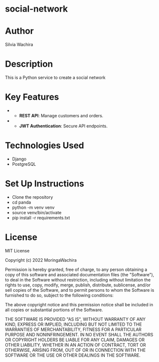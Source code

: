 # social-network
# Author
Silvia Wachira 
# Description
This is a Python service to create a social network 
# Key Features
* - **REST API**: Manage customers and orders.
* - **JWT Authentication**: Secure API endpoints.
 
# Technologies Used
* Django
* PostgreSQL
# Set Up Instructions
* Clone the repository
* cd panda
* python -m venv venv
* source venv/bin/activate
* pip install -r requirements.txt

# License
MIT License

Copyright (c) 2022 MoringaWachira

Permission is hereby granted, free of charge, to any person obtaining a copy
of this software and associated documentation files (the "Software"), to deal
in the Software without restriction, including without limitation the rights
to use, copy, modify, merge, publish, distribute, sublicense, and/or sell
copies of the Software, and to permit persons to whom the Software is
furnished to do so, subject to the following conditions:

The above copyright notice and this permission notice shall be included in all
copies or substantial portions of the Software.

THE SOFTWARE IS PROVIDED "AS IS", WITHOUT WARRANTY OF ANY KIND, EXPRESS OR
IMPLIED, INCLUDING BUT NOT LIMITED TO THE WARRANTIES OF MERCHANTABILITY,
FITNESS FOR A PARTICULAR PURPOSE AND NONINFRINGEMENT. IN NO EVENT SHALL THE
AUTHORS OR COPYRIGHT HOLDERS BE LIABLE FOR ANY CLAIM, DAMAGES OR OTHER
LIABILITY, WHETHER IN AN ACTION OF CONTRACT, TORT OR OTHERWISE, ARISING FROM,
OUT OF OR IN CONNECTION WITH THE SOFTWARE OR THE USE OR OTHER DEALINGS IN THE
SOFTWARE.
